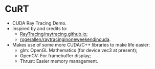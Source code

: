 # CuRT

- CUDA Ray Tracing Demo. 
- Inspired by and credits to: 
  - [RayTracing/raytracing.github.io](https://github.com/RayTracing/raytracing.github.io);
  - [rogerallen/raytracinginoneweekendincuda](https://github.com/rogerallen/raytracinginoneweekendincuda). 
- Makes use of some more CUDA/C++ libraries to make life easier:
  - glm: OpenGL Mathematics (for device vec3 at present);
  - OpenCV: For framebuffer display;
  - Thrust: Easier memory management.
